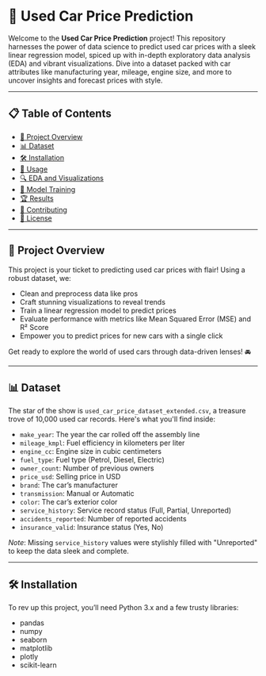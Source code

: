 # 🚗 Used Car Price Prediction

Welcome to the **Used Car Price Prediction** project! This repository harnesses the power of data science to predict used car prices with a sleek linear regression model, spiced up with in-depth exploratory data analysis (EDA) and vibrant visualizations. Dive into a dataset packed with car attributes like manufacturing year, mileage, engine size, and more to uncover insights and forecast prices with style.

---

## 📋 Table of Contents
- [🌟 Project Overview](#project-overview)
- [📊 Dataset](#dataset)
- [🛠️ Installation](#installation)
- [🚀 Usage](#usage)
- [🔍 EDA and Visualizations](#eda-and-visualizations)
- [🧠 Model Training](#model-training)
- [🏆 Results](#results)
- [🤝 Contributing](#contributing)
- [📜 License](#license)

---

## 🌟 Project Overview
This project is your ticket to predicting used car prices with flair! Using a robust dataset, we:
- Clean and preprocess data like pros
- Craft stunning visualizations to reveal trends
- Train a linear regression model to predict prices
- Evaluate performance with metrics like Mean Squared Error (MSE) and R² Score
- Empower you to predict prices for new cars with a single click

Get ready to explore the world of used cars through data-driven lenses! 🚘

---

## 📊 Dataset
The star of the show is `used_car_price_dataset_extended.csv`, a treasure trove of 10,000 used car records. Here's what you'll find inside:
- `make_year`: The year the car rolled off the assembly line
- `mileage_kmpl`: Fuel efficiency in kilometers per liter
- `engine_cc`: Engine size in cubic centimeters
- `fuel_type`: Fuel type (Petrol, Diesel, Electric)
- `owner_count`: Number of previous owners
- `price_usd`: Selling price in USD
- `brand`: The car’s manufacturer
- `transmission`: Manual or Automatic
- `color`: The car’s exterior color
- `service_history`: Service record status (Full, Partial, Unreported)
- `accidents_reported`: Number of reported accidents
- `insurance_valid`: Insurance status (Yes, No)

*Note*: Missing `service_history` values were stylishly filled with "Unreported" to keep the data sleek and complete.

---

## 🛠️ Installation
To rev up this project, you’ll need Python 3.x and a few trusty libraries:
- pandas
- numpy
- seaborn
- matplotlib
- plotly
- scikit-learn

